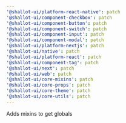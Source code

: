 ```yaml
---
'@shallot-ui/platform-react-native': patch
'@shallot-ui/component-checkbox': patch
'@shallot-ui/component-button': patch
'@shallot-ui/component-switch': patch
'@shallot-ui/component-input': patch
'@shallot-ui/component-modal': patch
'@shallot-ui/platform-nextjs': patch
'@shallot-ui/native': patch
'@shallot-ui/platform-react': patch
'@shallot-ui/component-tag': patch
'@shallot-ui/next': patch
'@shallot-ui/web': patch
'@shallot-ui/core-mixins': patch
'@shallot-ui/core-props': patch
'@shallot-ui/core-theme': patch
'@shallot-ui/core-utils': patch
---
```


Adds mixins to get globals
